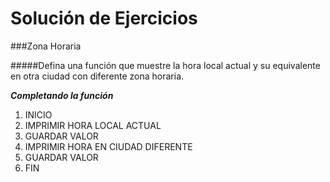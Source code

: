 Solución de Ejercicios  
======================
###Zona Horaria 

#####Defina una función que muestre la hora local actual y su equivalente en otra ciudad con diferente zona horaria.


___Completando la función___  

1. INICIO  
2. IMPRIMIR HORA LOCAL ACTUAL
3. GUARDAR VALOR
4. IMPRIMIR HORA EN CIUDAD DIFERENTE
5. GUARDAR VALOR
6. FIN 
